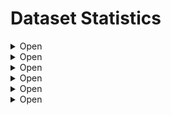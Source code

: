 # Dataset Statistics



<details>
<summary>Open</summary>
<table border="1">
<h2>Datasets:</h2>
<tr>
<td valign="top" colspan="3">
<h3>Total:</h3>
</td>
<tr>
<td valign="top">

|         |      datasets |       records |
| ------- | ------------- | ------------- |
| free    |           999 | 1,628,135,845 |
| paid    |         1,637 | 2,037,456,669 |
| unknown |            17 |       948,370 |

</td>
<td valign="top">

```mermaid
pie
title Datasets
  "free": 37.65548435733132
  "paid": 61.70373162457595
  "unknown": 0.6407840180927252
```
</td>
<td valign="top">

```mermaid
pie
title Records
  "free": 44.40522815673041
  "paid": 55.568906319605624
  "unknown": 0.02586552366396578
```
</td>
</tr>
</table>
</details>



<details>
<summary>Open</summary>
<table border="1">
<h2>Datasets By Region:</h2>
<tr>
<td valign="top" colspan="3">
<h2>Total</h2>
</td>
</tr>
<tr>
<td valign="top">

| title         |      datasets |       records |
| ------------- | ------------- | ------------- |
| Americas      |         1,042 | 1,643,914,473 |
| Asia          |             4 |     6,235,968 |
| Australasia   |           337 |    83,649,595 |
| Europe        |            48 |   115,165,976 |
| Great Britain |           984 | 1,649,254,268 |
| Ireland       |           237 |   168,318,802 |
| None          |             1 |         1,802 |

</td>
<td valign="top">

```mermaid
pie
title Datasets
  "americas": 39.27629099133057
  "asia": 0.15077271013946475
  "australasia": 12.702600829249905
  "europe": 1.8092725216735772
  "great britain": 37.09008669430833
  "ireland": 8.933283075763288
  "none": 0.03769317753486619
```
</td>
<td valign="top">

```mermaid
pie
title Records
  "americas": 44.83556913748572
  "asia": 0.1700776889523428
  "australasia": 2.281430853942716
  "europe": 3.1409980044831816
  "great britain": 44.981204906155355
  "ireland": 4.590670261840179
  "none": 0.00004914714050683418
```
</td>
</tr>
<tr>
<td valign="top" colspan="3">
<h3>Americas:</h3>
</td>
</tr>
<tr>
<td valign="top">

|         |      datasets |       records |
| ------- | ------------- | ------------- |
| free    |           458 |   820,160,980 |
| paid    |           568 |   822,818,041 |
| unknown |            16 |       935,452 |

</td>
<td valign="top">

```mermaid
pie
title Datasets
  "free": 43.953934740882914
  "paid": 54.510556621881
  "unknown": 1.5355086372360844
```
</td>
<td valign="top">

```mermaid
pie
title Records
  "free": 49.89073297124016
  "paid": 50.05236309516937
  "unknown": 0.05690393359046727
```
</td>
</tr>
<tr>
<td valign="top" colspan="3">
<h3>Asia:</h3>
</td>
</tr>
<tr>
<td valign="top">

|         |      datasets |       records |
| ------- | ------------- | ------------- |
| free    |             4 |     6,235,968 |
| paid    |             0 |             0 |
| unknown |             0 |             0 |

</td>
<td valign="top">

```mermaid
pie
title Datasets
  "free": 100
  "paid": 0
  "unknown": 0
```
</td>
<td valign="top">

```mermaid
pie
title Records
  "free": 100
  "paid": 0
  "unknown": 0
```
</td>
</tr>
<tr>
<td valign="top" colspan="3">
<h3>Australasia:</h3>
</td>
</tr>
<tr>
<td valign="top">

|         |      datasets |       records |
| ------- | ------------- | ------------- |
| free    |            56 |    17,304,163 |
| paid    |           281 |    66,345,432 |
| unknown |             0 |             0 |

</td>
<td valign="top">

```mermaid
pie
title Datasets
  "free": 16.61721068249258
  "paid": 83.38278931750742
  "unknown": 0
```
</td>
<td valign="top">

```mermaid
pie
title Records
  "free": 20.68648748389039
  "paid": 79.31351251610961
  "unknown": 0
```
</td>
</tr>
<tr>
<td valign="top" colspan="3">
<h3>Europe:</h3>
</td>
</tr>
<tr>
<td valign="top">

|         |      datasets |       records |
| ------- | ------------- | ------------- |
| free    |            34 |   108,021,434 |
| paid    |            14 |     7,144,542 |
| unknown |             0 |             0 |

</td>
<td valign="top">

```mermaid
pie
title Datasets
  "free": 70.83333333333334
  "paid": 29.166666666666668
  "unknown": 0
```
</td>
<td valign="top">

```mermaid
pie
title Records
  "free": 93.79630838191308
  "paid": 6.203691618086926
  "unknown": 0
```
</td>
</tr>
<tr>
<td valign="top" colspan="3">
<h3>Great Britain:</h3>
</td>
</tr>
<tr>
<td valign="top">

|         |      datasets |       records |
| ------- | ------------- | ------------- |
| free    |           377 |   571,090,082 |
| paid    |           606 | 1,078,151,268 |
| unknown |             1 |        12,918 |

</td>
<td valign="top">

```mermaid
pie
title Datasets
  "free": 38.3130081300813
  "paid": 61.58536585365854
  "unknown": 0.10162601626016261
```
</td>
<td valign="top">

```mermaid
pie
title Records
  "free": 34.627170175072116
  "paid": 65.37204656183432
  "unknown": 0.0007832630935474407
```
</td>
</tr>
<tr>
<td valign="top" colspan="3">
<h3>Ireland:</h3>
</td>
</tr>
<tr>
<td valign="top">

|         |      datasets |       records |
| ------- | ------------- | ------------- |
| free    |            70 |   105,323,218 |
| paid    |           167 |    62,995,584 |
| unknown |             0 |             0 |

</td>
<td valign="top">

```mermaid
pie
title Datasets
  "free": 29.535864978902953
  "paid": 70.46413502109705
  "unknown": 0
```
</td>
<td valign="top">

```mermaid
pie
title Records
  "free": 62.57364997167696
  "paid": 37.42635002832304
  "unknown": 0
```
</td>
</tr>
<tr>
<td valign="top" colspan="3">
<h3>None:</h3>
</td>
</tr>
<tr>
<td valign="top">

|         |      datasets |       records |
| ------- | ------------- | ------------- |
| free    |             0 |             0 |
| paid    |             1 |         1,802 |
| unknown |             0 |             0 |

</td>
<td valign="top">

```mermaid
pie
title Datasets
  "free": 0
  "paid": 100
  "unknown": 0
```
</td>
<td valign="top">

```mermaid
pie
title Records
  "free": 0
  "paid": 100
  "unknown": 0
```
</td>
</tr>
</table>
</details>



<details>
<summary>Open</summary>
<table border="1">
<h2>Datasets By Parent Category:</h2>
<tr>
<td valign="top" colspan="3">
<h2>Total</h2>
</td>
</tr>
<tr>
<td valign="top">

| title                                    |      datasets |       records |
| ---------------------------------------- | ------------- | ------------- |
| Armed Forces & Conflict                  |           354 |   116,956,446 |
| Census, Land & Surveys                   |           260 | 1,440,926,235 |
| Churches & Religion                      |            30 |     3,901,200 |
| Education & Work                         |           152 |    28,044,720 |
| Institutions & Organisations             |           182 |    70,579,417 |
| Life Events (bmds)                       |           998 | 1,556,921,957 |
| Newspapers, Directories & Social History |           581 |   181,541,661 |
| Travel & Migration                       |            96 |   267,669,248 |

</td>
<td valign="top">

```mermaid
pie
title Datasets
  "armed forces & conflict": 13.343384847342632
  "census, land & surveys": 9.80022615906521
  "churches & religion": 1.1307953260459858
  "education & work": 5.729362985299661
  "institutions & organisations": 6.860158311345646
  "life events (bmds)": 37.617791179796455
  "newspapers, directories & social history": 21.899736147757256
  "travel & migration": 3.6185450433471544
```
</td>
<td valign="top">

```mermaid
pie
title Records
  "armed forces & conflict": 3.1898306796570277
  "census, land & surveys": 39.299336365998094
  "churches & religion": 0.10640001362112181
  "education & work": 0.7648822387984587
  "institutions & organisations": 1.9249592254103447
  "life events (bmds)": 42.46296458315996
  "newspapers, directories & social history": 4.951306060494484
  "travel & migration": 7.300320832860513
```
</td>
</tr>
<tr>
<td valign="top" colspan="3">
<h3>Armed Forces & Conflict:</h3>
</td>
</tr>
<tr>
<td valign="top">

|         |      datasets |       records |
| ------- | ------------- | ------------- |
| free    |            92 |    18,975,797 |
| paid    |           261 |    97,926,080 |
| unknown |             1 |        54,569 |

</td>
<td valign="top">

```mermaid
pie
title Datasets
  "free": 25.98870056497175
  "paid": 73.72881355932203
  "unknown": 0.2824858757062147
```
</td>
<td valign="top">

```mermaid
pie
title Records
  "free": 16.224669651812093
  "paid": 83.72867280867956
  "unknown": 0.04665753950833971
```
</td>
</tr>
<tr>
<td valign="top" colspan="3">
<h3>Census, Land & Surveys:</h3>
</td>
</tr>
<tr>
<td valign="top">

|         |      datasets |       records |
| ------- | ------------- | ------------- |
| free    |            91 |   244,260,599 |
| paid    |           166 | 1,196,617,409 |
| unknown |             3 |        48,227 |

</td>
<td valign="top">

```mermaid
pie
title Datasets
  "free": 35
  "paid": 63.84615384615384
  "unknown": 1.153846153846154
```
</td>
<td valign="top">

```mermaid
pie
title Records
  "free": 16.951637985826526
  "paid": 83.04501506976865
  "unknown": 0.003346944404825831
```
</td>
</tr>
<tr>
<td valign="top" colspan="3">
<h3>Churches & Religion:</h3>
</td>
</tr>
<tr>
<td valign="top">

|         |      datasets |       records |
| ------- | ------------- | ------------- |
| free    |             5 |       772,740 |
| paid    |            25 |     3,128,460 |
| unknown |             0 |             0 |

</td>
<td valign="top">

```mermaid
pie
title Datasets
  "free": 16.666666666666664
  "paid": 83.33333333333334
  "unknown": 0
```
</td>
<td valign="top">

```mermaid
pie
title Records
  "free": 19.807751461088895
  "paid": 80.1922485389111
  "unknown": 0
```
</td>
</tr>
<tr>
<td valign="top" colspan="3">
<h3>Education & Work:</h3>
</td>
</tr>
<tr>
<td valign="top">

|         |      datasets |       records |
| ------- | ------------- | ------------- |
| free    |            27 |     3,777,244 |
| paid    |           125 |    24,267,476 |
| unknown |             0 |             0 |

</td>
<td valign="top">

```mermaid
pie
title Datasets
  "free": 17.763157894736842
  "paid": 82.23684210526315
  "unknown": 0
```
</td>
<td valign="top">

```mermaid
pie
title Records
  "free": 13.468645791435963
  "paid": 86.53135420856404
  "unknown": 0
```
</td>
</tr>
<tr>
<td valign="top" colspan="3">
<h3>Institutions & Organisations:</h3>
</td>
</tr>
<tr>
<td valign="top">

|         |      datasets |       records |
| ------- | ------------- | ------------- |
| free    |            49 |     8,132,750 |
| paid    |           131 |    62,421,906 |
| unknown |             2 |        24,761 |

</td>
<td valign="top">

```mermaid
pie
title Datasets
  "free": 26.923076923076923
  "paid": 71.97802197802197
  "unknown": 1.098901098901099
```
</td>
<td valign="top">

```mermaid
pie
title Records
  "free": 11.522835333139689
  "paid": 88.44208220082066
  "unknown": 0.03508246603963872
```
</td>
</tr>
<tr>
<td valign="top" colspan="3">
<h3>Life Events (bmds):</h3>
</td>
</tr>
<tr>
<td valign="top">

|         |      datasets |       records |
| ------- | ------------- | ------------- |
| free    |           630 | 1,266,473,052 |
| paid    |           359 |   289,715,528 |
| unknown |             9 |       733,377 |

</td>
<td valign="top">

```mermaid
pie
title Datasets
  "free": 63.126252505010015
  "paid": 35.97194388777555
  "unknown": 0.9018036072144289
```
</td>
<td valign="top">

```mermaid
pie
title Records
  "free": 81.34467153641664
  "paid": 18.608224175747814
  "unknown": 0.047104287835539854
```
</td>
</tr>
<tr>
<td valign="top" colspan="3">
<h3>Newspapers, Directories & Social History:</h3>
</td>
</tr>
<tr>
<td valign="top">

|         |      datasets |       records |
| ------- | ------------- | ------------- |
| free    |            76 |    16,143,684 |
| paid    |           504 |   165,350,290 |
| unknown |             1 |        47,687 |

</td>
<td valign="top">

```mermaid
pie
title Datasets
  "free": 13.080895008605854
  "paid": 86.74698795180723
  "unknown": 0.17211703958691912
```
</td>
<td valign="top">

```mermaid
pie
title Records
  "free": 8.892550564467955
  "paid": 91.08118163576789
  "unknown": 0.026267799764154408
```
</td>
</tr>
<tr>
<td valign="top" colspan="3">
<h3>Travel & Migration:</h3>
</td>
</tr>
<tr>
<td valign="top">

|         |      datasets |       records |
| ------- | ------------- | ------------- |
| free    |            29 |    69,599,979 |
| paid    |            66 |   198,029,520 |
| unknown |             1 |        39,749 |

</td>
<td valign="top">

```mermaid
pie
title Datasets
  "free": 30.208333333333332
  "paid": 68.75
  "unknown": 1.0416666666666665
```
</td>
<td valign="top">

```mermaid
pie
title Records
  "free": 26.002232053194245
  "paid": 73.98291790321763
  "unknown": 0.014850043588122608
```
</td>
</tr>
</table>
</details>



<details>
<summary>Open</summary>
<table border="1">
<h2>Datasets By Region And Parent Category:</h2>
<tr>
<td valign="top" colspan="3">
<h2>Total</h2>
</td>
</tr>
<tr>
<td valign="top">

| title                                                   |      datasets |       records |
| ------------------------------------------------------- | ------------- | ------------- |
| Americas: Armed Forces & Conflict                       |           108 |    70,170,528 |
| Americas: Census, Land & Surveys                        |           111 |   743,971,935 |
| Americas: Churches & Religion                           |             9 |     1,146,392 |
| Americas: Education & Work                              |            23 |     1,203,542 |
| Americas: Institutions & Organisations                  |            42 |     5,217,702 |
| Americas: Life Events (bmds)                            |           339 |   654,407,651 |
| Americas: Newspapers, Directories & Social History      |           360 |    15,563,051 |
| Americas: Travel & Migration                            |            50 |   152,233,672 |
| Asia: Life Events (bmds)                                |             3 |     6,164,469 |
| Asia: Newspapers, Directories & Social History          |             1 |        71,499 |
| Australasia: Armed Forces & Conflict                    |            31 |     1,152,894 |
| Australasia: Census, Land & Surveys                     |            27 |    16,170,618 |
| Australasia: Churches & Religion                        |             7 |        20,929 |
| Australasia: Education & Work                           |            38 |     2,599,122 |
| Australasia: Institutions & Organisations               |            39 |     4,349,189 |
| Australasia: Life Events (bmds)                         |            97 |    29,551,534 |
| Australasia: Newspapers, Directories & Social History   |            69 |     2,135,395 |
| Australasia: Travel & Migration                         |            29 |    27,669,914 |
| Europe: Life Events (bmds)                              |            48 |   115,165,976 |
| Great Britain: Armed Forces & Conflict                  |           200 |    44,896,154 |
| Great Britain: Census, Land & Surveys                   |            95 |   664,676,099 |
| Great Britain: Churches & Religion                      |            10 |     1,196,982 |
| Great Britain: Education & Work                         |            76 |    22,392,838 |
| Great Britain: Institutions & Organisations             |            77 |    19,760,275 |
| Great Britain: Life Events (bmds)                       |           437 |   713,179,489 |
| Great Britain: Newspapers, Directories & Social History |            76 |   158,471,686 |
| Great Britain: Travel & Migration                       |            13 |    24,680,745 |
| Ireland: Armed Forces & Conflict                        |            14 |       735,068 |
| Ireland: Census, Land & Surveys                         |            27 |    16,107,583 |
| Ireland: Churches & Religion                            |             4 |     1,536,897 |
| Ireland: Education & Work                               |            15 |     1,849,218 |
| Ireland: Institutions & Organisations                   |            24 |    41,252,251 |
| Ireland: Life Events (bmds)                             |            74 |    38,452,838 |
| Ireland: Newspapers, Directories & Social History       |            75 |     5,300,030 |
| Ireland: Travel & Migration                             |             4 |    63,084,917 |
| None: Armed Forces & Conflict                           |             1 |         1,802 |

</td>
<td valign="top">

```mermaid
pie
title Datasets
  "americas: armed forces & conflict": 10.325047801147228
  "americas: census, land & surveys": 10.611854684512428
  "americas: churches & religion": 0.8604206500956023
  "americas: education & work": 2.198852772466539
  "americas: institutions & organisations": 4.015296367112811
  "americas: life events (bmds)": 32.409177820267686
  "americas: newspapers, directories & social history": 34.41682600382409
  "americas: travel & migration": 4.780114722753346
  "asia: life events (bmds)": 0.28680688336520077
  "asia: newspapers, directories & social history": 0.09560229445506692
```
</td>
<td valign="top">

```mermaid
pie
title Records
  "americas: armed forces & conflict": 4.252371556951879
  "americas: census, land & surveys": 45.085097486575165
  "americas: churches & religion": 0.06947196882881057
  "americas: education & work": 0.07293528941946936
  "americas: institutions & organisations": 0.3161955340773684
  "americas: life events (bmds)": 39.657453935134875
  "americas: newspapers, directories & social history": 0.9431292210283996
  "americas: travel & migration": 9.225442009259808
  "asia: life events (bmds)": 0.37357012105298104
  "asia: newspapers, directories & social history": 0.004332877671242582
```
</td>
</tr>
<tr>
<td valign="top" colspan="3">
<h3>Americas: Armed Forces & Conflict:</h3>
</td>
</tr>
<tr>
<td valign="top">

|         |      datasets |       records |
| ------- | ------------- | ------------- |
| free    |            42 |     4,532,416 |
| paid    |            65 |    65,583,543 |
| unknown |             1 |        54,569 |

</td>
<td valign="top">

```mermaid
pie
title Datasets
  "free": 38.88888888888889
  "paid": 60.18518518518518
  "unknown": 0.9259259259259258
```
</td>
<td valign="top">

```mermaid
pie
title Records
  "free": 6.459144785115484
  "paid": 93.46308894811224
  "unknown": 0.07776626677228365
```
</td>
</tr>
<tr>
<td valign="top" colspan="3">
<h3>Americas: Census, Land & Surveys:</h3>
</td>
</tr>
<tr>
<td valign="top">

|         |      datasets |       records |
| ------- | ------------- | ------------- |
| free    |            54 |   175,825,797 |
| paid    |            55 |   568,110,829 |
| unknown |             2 |        35,309 |

</td>
<td valign="top">

```mermaid
pie
title Datasets
  "free": 48.64864864864865
  "paid": 49.549549549549546
  "unknown": 1.8018018018018018
```
</td>
<td valign="top">

```mermaid
pie
title Records
  "free": 23.633391090216328
  "paid": 76.36186289742234
  "unknown": 0.0047460123613399475
```
</td>
</tr>
<tr>
<td valign="top" colspan="3">
<h3>Americas: Churches & Religion:</h3>
</td>
</tr>
<tr>
<td valign="top">

|         |      datasets |       records |
| ------- | ------------- | ------------- |
| free    |             3 |       714,205 |
| paid    |             6 |       432,187 |
| unknown |             0 |             0 |

</td>
<td valign="top">

```mermaid
pie
title Datasets
  "free": 33.33333333333333
  "paid": 66.66666666666666
  "unknown": 0
```
</td>
<td valign="top">

```mermaid
pie
title Records
  "free": 62.30024284886845
  "paid": 37.69975715113155
  "unknown": 0
```
</td>
</tr>
<tr>
<td valign="top" colspan="3">
<h3>Americas: Education & Work:</h3>
</td>
</tr>
<tr>
<td valign="top">

|         |      datasets |       records |
| ------- | ------------- | ------------- |
| free    |             8 |     1,202,296 |
| paid    |            15 |         1,246 |
| unknown |             0 |             0 |

</td>
<td valign="top">

```mermaid
pie
title Datasets
  "free": 34.78260869565217
  "paid": 65.21739130434783
  "unknown": 0
```
</td>
<td valign="top">

```mermaid
pie
title Records
  "free": 99.89647224608696
  "paid": 0.10352775391303337
  "unknown": 0
```
</td>
</tr>
<tr>
<td valign="top" colspan="3">
<h3>Americas: Institutions & Organisations:</h3>
</td>
</tr>
<tr>
<td valign="top">

|         |      datasets |       records |
| ------- | ------------- | ------------- |
| free    |            29 |     5,156,287 |
| paid    |            11 |        36,654 |
| unknown |             2 |        24,761 |

</td>
<td valign="top">

```mermaid
pie
title Datasets
  "free": 69.04761904761905
  "paid": 26.190476190476193
  "unknown": 4.761904761904762
```
</td>
<td valign="top">

```mermaid
pie
title Records
  "free": 98.82294926003823
  "paid": 0.7024931665319329
  "unknown": 0.47455757342983557
```
</td>
</tr>
<tr>
<td valign="top" colspan="3">
<h3>Americas: Life Events (bmds):</h3>
</td>
</tr>
<tr>
<td valign="top">

|         |      datasets |       records |
| ------- | ------------- | ------------- |
| free    |           256 |   612,563,372 |
| paid    |            74 |    41,110,902 |
| unknown |             9 |       733,377 |

</td>
<td valign="top">

```mermaid
pie
title Datasets
  "free": 75.51622418879056
  "paid": 21.828908554572273
  "unknown": 2.6548672566371683
```
</td>
<td valign="top">

```mermaid
pie
title Records
  "free": 93.60577784565052
  "paid": 6.282154852129013
  "unknown": 0.11206730222046257
```
</td>
</tr>
<tr>
<td valign="top" colspan="3">
<h3>Americas: Newspapers, Directories & Social History:</h3>
</td>
</tr>
<tr>
<td valign="top">

|         |      datasets |       records |
| ------- | ------------- | ------------- |
| free    |            49 |    13,731,838 |
| paid    |           310 |     1,783,526 |
| unknown |             1 |        47,687 |

</td>
<td valign="top">

```mermaid
pie
title Datasets
  "free": 13.61111111111111
  "paid": 86.11111111111111
  "unknown": 0.2777777777777778
```
</td>
<td valign="top">

```mermaid
pie
title Records
  "free": 88.23358607512112
  "paid": 11.460002283613926
  "unknown": 0.3064116412649422
```
</td>
</tr>
<tr>
<td valign="top" colspan="3">
<h3>Americas: Travel & Migration:</h3>
</td>
</tr>
<tr>
<td valign="top">

|         |      datasets |       records |
| ------- | ------------- | ------------- |
| free    |            17 |     6,434,769 |
| paid    |            32 |   145,759,154 |
| unknown |             1 |        39,749 |

</td>
<td valign="top">

```mermaid
pie
title Datasets
  "free": 34
  "paid": 64
  "unknown": 2
```
</td>
<td valign="top">

```mermaid
pie
title Records
  "free": 4.226902573827425
  "paid": 95.7469869083891
  "unknown": 0.026110517783476967
```
</td>
</tr>
<tr>
<td valign="top" colspan="3">
<h3>Asia: Life Events (bmds):</h3>
</td>
</tr>
<tr>
<td valign="top">

|         |      datasets |       records |
| ------- | ------------- | ------------- |
| free    |             3 |     6,164,469 |
| paid    |             0 |             0 |
| unknown |             0 |             0 |

</td>
<td valign="top">

```mermaid
pie
title Datasets
  "free": 100
  "paid": 0
  "unknown": 0
```
</td>
<td valign="top">

```mermaid
pie
title Records
  "free": 100
  "paid": 0
  "unknown": 0
```
</td>
</tr>
<tr>
<td valign="top" colspan="3">
<h3>Asia: Newspapers, Directories & Social History:</h3>
</td>
</tr>
<tr>
<td valign="top">

|         |      datasets |       records |
| ------- | ------------- | ------------- |
| free    |             1 |        71,499 |
| paid    |             0 |             0 |
| unknown |             0 |             0 |

</td>
<td valign="top">

```mermaid
pie
title Datasets
  "free": 100
  "paid": 0
  "unknown": 0
```
</td>
<td valign="top">

```mermaid
pie
title Records
  "free": 100
  "paid": 0
  "unknown": 0
```
</td>
</tr>
<tr>
<td valign="top" colspan="3">
<h3>Australasia: Armed Forces & Conflict:</h3>
</td>
</tr>
<tr>
<td valign="top">

|         |      datasets |       records |
| ------- | ------------- | ------------- |
| free    |             4 |       165,084 |
| paid    |            27 |       987,810 |
| unknown |             0 |             0 |

</td>
<td valign="top">

```mermaid
pie
title Datasets
  "free": 12.903225806451612
  "paid": 87.09677419354838
  "unknown": 0
```
</td>
<td valign="top">

```mermaid
pie
title Records
  "free": 14.31909611811667
  "paid": 85.68090388188332
  "unknown": 0
```
</td>
</tr>
<tr>
<td valign="top" colspan="3">
<h3>Australasia: Census, Land & Surveys:</h3>
</td>
</tr>
<tr>
<td valign="top">

|         |      datasets |       records |
| ------- | ------------- | ------------- |
| free    |             4 |        62,108 |
| paid    |            23 |    16,108,510 |
| unknown |             0 |             0 |

</td>
<td valign="top">

```mermaid
pie
title Datasets
  "free": 14.814814814814813
  "paid": 85.18518518518519
  "unknown": 0
```
</td>
<td valign="top">

```mermaid
pie
title Records
  "free": 0.38407932213846124
  "paid": 99.61592067786154
  "unknown": 0
```
</td>
</tr>
<tr>
<td valign="top" colspan="3">
<h3>Australasia: Churches & Religion:</h3>
</td>
</tr>
<tr>
<td valign="top">

|         |      datasets |       records |
| ------- | ------------- | ------------- |
| free    |             0 |             0 |
| paid    |             7 |        20,929 |
| unknown |             0 |             0 |

</td>
<td valign="top">

```mermaid
pie
title Datasets
  "free": 0
  "paid": 100
  "unknown": 0
```
</td>
<td valign="top">

```mermaid
pie
title Records
  "free": 0
  "paid": 100
  "unknown": 0
```
</td>
</tr>
<tr>
<td valign="top" colspan="3">
<h3>Australasia: Education & Work:</h3>
</td>
</tr>
<tr>
<td valign="top">

|         |      datasets |       records |
| ------- | ------------- | ------------- |
| free    |             3 |        45,922 |
| paid    |            35 |     2,553,200 |
| unknown |             0 |             0 |

</td>
<td valign="top">

```mermaid
pie
title Datasets
  "free": 7.894736842105263
  "paid": 92.10526315789474
  "unknown": 0
```
</td>
<td valign="top">

```mermaid
pie
title Records
  "free": 1.7668274132572461
  "paid": 98.23317258674275
  "unknown": 0
```
</td>
</tr>
<tr>
<td valign="top" colspan="3">
<h3>Australasia: Institutions & Organisations:</h3>
</td>
</tr>
<tr>
<td valign="top">

|         |      datasets |       records |
| ------- | ------------- | ------------- |
| free    |             4 |        60,997 |
| paid    |            35 |     4,288,192 |
| unknown |             0 |             0 |

</td>
<td valign="top">

```mermaid
pie
title Datasets
  "free": 10.256410256410255
  "paid": 89.74358974358975
  "unknown": 0
```
</td>
<td valign="top">

```mermaid
pie
title Records
  "free": 1.402491361033057
  "paid": 98.59750863896694
  "unknown": 0
```
</td>
</tr>
<tr>
<td valign="top" colspan="3">
<h3>Australasia: Life Events (bmds):</h3>
</td>
</tr>
<tr>
<td valign="top">

|         |      datasets |       records |
| ------- | ------------- | ------------- |
| free    |            31 |    16,885,647 |
| paid    |            66 |    12,665,887 |
| unknown |             0 |             0 |

</td>
<td valign="top">

```mermaid
pie
title Datasets
  "free": 31.958762886597935
  "paid": 68.04123711340206
  "unknown": 0
```
</td>
<td valign="top">

```mermaid
pie
title Records
  "free": 57.139663206654525
  "paid": 42.86033679334548
  "unknown": 0
```
</td>
</tr>
<tr>
<td valign="top" colspan="3">
<h3>Australasia: Newspapers, Directories & Social History:</h3>
</td>
</tr>
<tr>
<td valign="top">

|         |      datasets |       records |
| ------- | ------------- | ------------- |
| free    |             6 |        15,560 |
| paid    |            63 |     2,119,835 |
| unknown |             0 |             0 |

</td>
<td valign="top">

```mermaid
pie
title Datasets
  "free": 8.695652173913043
  "paid": 91.30434782608695
  "unknown": 0
```
</td>
<td valign="top">

```mermaid
pie
title Records
  "free": 0.7286708079769785
  "paid": 99.27132919202302
  "unknown": 0
```
</td>
</tr>
<tr>
<td valign="top" colspan="3">
<h3>Australasia: Travel & Migration:</h3>
</td>
</tr>
<tr>
<td valign="top">

|         |      datasets |       records |
| ------- | ------------- | ------------- |
| free    |             4 |        68,845 |
| paid    |            25 |    27,601,069 |
| unknown |             0 |             0 |

</td>
<td valign="top">

```mermaid
pie
title Datasets
  "free": 13.793103448275861
  "paid": 86.20689655172413
  "unknown": 0
```
</td>
<td valign="top">

```mermaid
pie
title Records
  "free": 0.2488081459161745
  "paid": 99.75119185408381
  "unknown": 0
```
</td>
</tr>
<tr>
<td valign="top" colspan="3">
<h3>Europe: Life Events (bmds):</h3>
</td>
</tr>
<tr>
<td valign="top">

|         |      datasets |       records |
| ------- | ------------- | ------------- |
| free    |            34 |   108,021,434 |
| paid    |            14 |     7,144,542 |
| unknown |             0 |             0 |

</td>
<td valign="top">

```mermaid
pie
title Datasets
  "free": 70.83333333333334
  "paid": 29.166666666666668
  "unknown": 0
```
</td>
<td valign="top">

```mermaid
pie
title Records
  "free": 93.79630838191308
  "paid": 6.203691618086926
  "unknown": 0
```
</td>
</tr>
<tr>
<td valign="top" colspan="3">
<h3>Great Britain: Armed Forces & Conflict:</h3>
</td>
</tr>
<tr>
<td valign="top">

|         |      datasets |       records |
| ------- | ------------- | ------------- |
| free    |            41 |    14,046,825 |
| paid    |           159 |    30,849,329 |
| unknown |             0 |             0 |

</td>
<td valign="top">

```mermaid
pie
title Datasets
  "free": 20.5
  "paid": 79.5
  "unknown": 0
```
</td>
<td valign="top">

```mermaid
pie
title Records
  "free": 31.287368178574944
  "paid": 68.71263182142506
  "unknown": 0
```
</td>
</tr>
<tr>
<td valign="top" colspan="3">
<h3>Great Britain: Census, Land & Surveys:</h3>
</td>
</tr>
<tr>
<td valign="top">

|         |      datasets |       records |
| ------- | ------------- | ------------- |
| free    |            24 |    56,517,433 |
| paid    |            70 |   608,145,748 |
| unknown |             1 |        12,918 |

</td>
<td valign="top">

```mermaid
pie
title Datasets
  "free": 25.263157894736842
  "paid": 73.68421052631578
  "unknown": 1.0526315789473684
```
</td>
<td valign="top">

```mermaid
pie
title Records
  "free": 8.503003656221434
  "paid": 91.49505284076719
  "unknown": 0.0019435030113817888
```
</td>
</tr>
<tr>
<td valign="top" colspan="3">
<h3>Great Britain: Churches & Religion:</h3>
</td>
</tr>
<tr>
<td valign="top">

|         |      datasets |       records |
| ------- | ------------- | ------------- |
| free    |             1 |         6,474 |
| paid    |             9 |     1,190,508 |
| unknown |             0 |             0 |

</td>
<td valign="top">

```mermaid
pie
title Datasets
  "free": 10
  "paid": 90
  "unknown": 0
```
</td>
<td valign="top">

```mermaid
pie
title Records
  "free": 0.5408602635628607
  "paid": 99.45913973643714
  "unknown": 0
```
</td>
</tr>
<tr>
<td valign="top" colspan="3">
<h3>Great Britain: Education & Work:</h3>
</td>
</tr>
<tr>
<td valign="top">

|         |      datasets |       records |
| ------- | ------------- | ------------- |
| free    |            14 |     1,696,148 |
| paid    |            62 |    20,696,690 |
| unknown |             0 |             0 |

</td>
<td valign="top">

```mermaid
pie
title Datasets
  "free": 18.421052631578945
  "paid": 81.57894736842105
  "unknown": 0
```
</td>
<td valign="top">

```mermaid
pie
title Records
  "free": 7.574511100379505
  "paid": 92.42548889962049
  "unknown": 0
```
</td>
</tr>
<tr>
<td valign="top" colspan="3">
<h3>Great Britain: Institutions & Organisations:</h3>
</td>
</tr>
<tr>
<td valign="top">

|         |      datasets |       records |
| ------- | ------------- | ------------- |
| free    |            12 |     2,547,088 |
| paid    |            65 |    17,213,187 |
| unknown |             0 |             0 |

</td>
<td valign="top">

```mermaid
pie
title Datasets
  "free": 15.584415584415584
  "paid": 84.4155844155844
  "unknown": 0
```
</td>
<td valign="top">

```mermaid
pie
title Records
  "free": 12.88994206811393
  "paid": 87.11005793188606
  "unknown": 0
```
</td>
</tr>
<tr>
<td valign="top" colspan="3">
<h3>Great Britain: Life Events (bmds):</h3>
</td>
</tr>
<tr>
<td valign="top">

|         |      datasets |       records |
| ------- | ------------- | ------------- |
| free    |           266 |   493,925,523 |
| paid    |           171 |   219,253,966 |
| unknown |             0 |             0 |

</td>
<td valign="top">

```mermaid
pie
title Datasets
  "free": 60.86956521739131
  "paid": 39.130434782608695
  "unknown": 0
```
</td>
<td valign="top">

```mermaid
pie
title Records
  "free": 69.25683234280451
  "paid": 30.74316765719548
  "unknown": 0
```
</td>
</tr>
<tr>
<td valign="top" colspan="3">
<h3>Great Britain: Newspapers, Directories & Social History:</h3>
</td>
</tr>
<tr>
<td valign="top">

|         |      datasets |       records |
| ------- | ------------- | ------------- |
| free    |            12 |     2,277,695 |
| paid    |            64 |   156,193,991 |
| unknown |             0 |             0 |

</td>
<td valign="top">

```mermaid
pie
title Datasets
  "free": 15.789473684210526
  "paid": 84.21052631578947
  "unknown": 0
```
</td>
<td valign="top">

```mermaid
pie
title Records
  "free": 1.4372882989330977
  "paid": 98.5627117010669
  "unknown": 0
```
</td>
</tr>
<tr>
<td valign="top" colspan="3">
<h3>Great Britain: Travel & Migration:</h3>
</td>
</tr>
<tr>
<td valign="top">

|         |      datasets |       records |
| ------- | ------------- | ------------- |
| free    |             7 |        72,896 |
| paid    |             6 |    24,607,849 |
| unknown |             0 |             0 |

</td>
<td valign="top">

```mermaid
pie
title Datasets
  "free": 53.84615384615385
  "paid": 46.15384615384615
  "unknown": 0
```
</td>
<td valign="top">

```mermaid
pie
title Records
  "free": 0.2953557520245033
  "paid": 99.7046442479755
  "unknown": 0
```
</td>
</tr>
<tr>
<td valign="top" colspan="3">
<h3>Ireland: Armed Forces & Conflict:</h3>
</td>
</tr>
<tr>
<td valign="top">

|         |      datasets |       records |
| ------- | ------------- | ------------- |
| free    |             5 |       231,472 |
| paid    |             9 |       503,596 |
| unknown |             0 |             0 |

</td>
<td valign="top">

```mermaid
pie
title Datasets
  "free": 35.714285714285715
  "paid": 64.28571428571429
  "unknown": 0
```
</td>
<td valign="top">

```mermaid
pie
title Records
  "free": 31.489875766595745
  "paid": 68.51012423340426
  "unknown": 0
```
</td>
</tr>
<tr>
<td valign="top" colspan="3">
<h3>Ireland: Census, Land & Surveys:</h3>
</td>
</tr>
<tr>
<td valign="top">

|         |      datasets |       records |
| ------- | ------------- | ------------- |
| free    |             9 |    11,855,261 |
| paid    |            18 |     4,252,322 |
| unknown |             0 |             0 |

</td>
<td valign="top">

```mermaid
pie
title Datasets
  "free": 33.33333333333333
  "paid": 66.66666666666666
  "unknown": 0
```
</td>
<td valign="top">

```mermaid
pie
title Records
  "free": 73.6004961141594
  "paid": 26.399503885840602
  "unknown": 0
```
</td>
</tr>
<tr>
<td valign="top" colspan="3">
<h3>Ireland: Churches & Religion:</h3>
</td>
</tr>
<tr>
<td valign="top">

|         |      datasets |       records |
| ------- | ------------- | ------------- |
| free    |             1 |        52,061 |
| paid    |             3 |     1,484,836 |
| unknown |             0 |             0 |

</td>
<td valign="top">

```mermaid
pie
title Datasets
  "free": 25
  "paid": 75
  "unknown": 0
```
</td>
<td valign="top">

```mermaid
pie
title Records
  "free": 3.387409826422981
  "paid": 96.61259017357702
  "unknown": 0
```
</td>
</tr>
<tr>
<td valign="top" colspan="3">
<h3>Ireland: Education & Work:</h3>
</td>
</tr>
<tr>
<td valign="top">

|         |      datasets |       records |
| ------- | ------------- | ------------- |
| free    |             2 |       832,878 |
| paid    |            13 |     1,016,340 |
| unknown |             0 |             0 |

</td>
<td valign="top">

```mermaid
pie
title Datasets
  "free": 13.333333333333334
  "paid": 86.66666666666667
  "unknown": 0
```
</td>
<td valign="top">

```mermaid
pie
title Records
  "free": 45.03947073844187
  "paid": 54.960529261558136
  "unknown": 0
```
</td>
</tr>
<tr>
<td valign="top" colspan="3">
<h3>Ireland: Institutions & Organisations:</h3>
</td>
</tr>
<tr>
<td valign="top">

|         |      datasets |       records |
| ------- | ------------- | ------------- |
| free    |             4 |       368,378 |
| paid    |            20 |    40,883,873 |
| unknown |             0 |             0 |

</td>
<td valign="top">

```mermaid
pie
title Datasets
  "free": 16.666666666666664
  "paid": 83.33333333333334
  "unknown": 0
```
</td>
<td valign="top">

```mermaid
pie
title Records
  "free": 0.8929888456268726
  "paid": 99.10701115437313
  "unknown": 0
```
</td>
</tr>
<tr>
<td valign="top" colspan="3">
<h3>Ireland: Life Events (bmds):</h3>
</td>
</tr>
<tr>
<td valign="top">

|         |      datasets |       records |
| ------- | ------------- | ------------- |
| free    |            40 |    28,912,607 |
| paid    |            34 |     9,540,231 |
| unknown |             0 |             0 |

</td>
<td valign="top">

```mermaid
pie
title Datasets
  "free": 54.054054054054056
  "paid": 45.94594594594595
  "unknown": 0
```
</td>
<td valign="top">

```mermaid
pie
title Records
  "free": 75.1897870321041
  "paid": 24.810212967895893
  "unknown": 0
```
</td>
</tr>
<tr>
<td valign="top" colspan="3">
<h3>Ireland: Newspapers, Directories & Social History:</h3>
</td>
</tr>
<tr>
<td valign="top">

|         |      datasets |       records |
| ------- | ------------- | ------------- |
| free    |             8 |        47,092 |
| paid    |            67 |     5,252,938 |
| unknown |             0 |             0 |

</td>
<td valign="top">

```mermaid
pie
title Datasets
  "free": 10.666666666666668
  "paid": 89.33333333333333
  "unknown": 0
```
</td>
<td valign="top">

```mermaid
pie
title Records
  "free": 0.8885232725097783
  "paid": 99.11147672749023
  "unknown": 0
```
</td>
</tr>
<tr>
<td valign="top" colspan="3">
<h3>Ireland: Travel & Migration:</h3>
</td>
</tr>
<tr>
<td valign="top">

|         |      datasets |       records |
| ------- | ------------- | ------------- |
| free    |             1 |    63,023,469 |
| paid    |             3 |        61,448 |
| unknown |             0 |             0 |

</td>
<td valign="top">

```mermaid
pie
title Datasets
  "free": 25
  "paid": 75
  "unknown": 0
```
</td>
<td valign="top">

```mermaid
pie
title Records
  "free": 99.90259478347257
  "paid": 0.0974052165274308
  "unknown": 0
```
</td>
</tr>
<tr>
<td valign="top" colspan="3">
<h3>None: Armed Forces & Conflict:</h3>
</td>
</tr>
<tr>
<td valign="top">

|         |      datasets |       records |
| ------- | ------------- | ------------- |
| free    |             0 |             0 |
| paid    |             1 |         1,802 |
| unknown |             0 |             0 |

</td>
<td valign="top">

```mermaid
pie
title Datasets
  "free": 0
  "paid": 100
  "unknown": 0
```
</td>
<td valign="top">

```mermaid
pie
title Records
  "free": 0
  "paid": 100
  "unknown": 0
```
</td>
</tr>
</table>
</details>



<details>
<summary>Open</summary>
<table border="1">
<h2>Biggest Free Datasets By Count:</h2>
<tr>
<td valign="top" colspan="3">
<tr>
<td valign="top" colspan="3">

| dataset                                         |         count |
| ----------------------------------------------- | ------------- |
| United States Marriages                         |   249,108,042 |
| England & Wales Births 1837-2006                |   133,086,909 |
| US Census 1940                                  |   132,843,607 |
| England & Wales Marriages 1837-2005             |    95,653,033 |
| Social Security Death Index                     |    86,128,596 |
| United States Obituary Notices                  |    79,079,230 |
| England Births & Baptisms 1538-1975             |    64,372,361 |
| British & Irish Roots Collection                |    63,023,469 |
| Mexico Baptism Index 1560-1950                  |    43,301,066 |
| Germany Birth And Baptism Index 1558-1898       |    37,607,429 |
| England Marriages 1538-1973                     |    31,631,839 |
| 1881 England, Wales & Scotland Census           |    29,840,169 |
| United States Billion Graves Index              |    21,782,954 |
| Germany Marriage Index 1558-1929                |    16,829,448 |
| California Births, 1970-1995                    |    13,425,340 |
| Mexico Marriage Index 1570-1950                 |    12,483,056 |
| Scotland, Parish Births & Baptisms 1564-1929    |    10,543,847 |
| Irish Births 1864-1958                          |     9,455,120 |
| Yorkshire Baptisms                              |     9,201,991 |
| Sweden Baptisms 1611-1920                       |     9,007,881 |
| California, Death Record Index, 1940-1997       |     8,361,920 |
| Spain Baptisms 1502-1940                        |     8,330,113 |
| Ireland Roman Catholic Parish Baptisms          |     7,396,885 |
| Norway Baptisms 1634-1927                       |     7,327,082 |
| Canada Census 1911                              |     7,157,334 |
| England, Boyd's Marriage Indexes, 1538-1850     |     7,113,964 |
| Texas Divorce Indexes                           |     7,004,626 |
| Scotland, Parish Marriages & Banns 1561-1893    |     5,875,752 |
| Canada Census 1901                              |     5,167,206 |
| Philippines Deaths & Burials 1726-1957          |     5,057,703 |
| Kentucky Birth Records                          |     5,043,126 |
| Finland Baptism Index 1657-1890                 |     4,758,185 |
| Irish Marriages 1845-1958                       |     4,567,394 |
| Canada Census 1891                              |     4,539,639 |
| Yorkshire Marriages                             |     4,470,512 |
| Ireland Census 1901                             |     4,398,289 |
| Ireland Census 1911                             |     4,390,240 |
| Spain Marriages 1565-1950                       |     4,275,076 |
| Canada Census 1881                              |     4,273,962 |
| Ohio Divorce Records, 1962-2011                 |     4,259,660 |
| Peru, Lima, Civil Registration Births 1874-1996 |     3,870,981 |
| Peru Baptisms 1556-1930                         |     3,699,733 |
| Norfolk Baptisms                                |     3,600,230 |
| Kent Baptisms                                   |     3,561,462 |
| Canada Census 1871                              |     3,292,788 |
| Denmark Marriages 1635-1916                     |     3,219,876 |
| Kent Marriages And Banns                        |     3,175,396 |
| United States, National Veterans Cemetery Index |     3,166,846 |
| Denmark Baptisms 1618-1923                      |     3,148,542 |
| Nicaragua Civil Registration 1809-2011          |     3,135,468 |

</td>
</tr>
</table>
</details>



<details>
<summary>Open</summary>
<table border="1">
<h2>Biggest Paid Datasets By Count:</h2>
<tr>
<td valign="top" colspan="3">
<tr>
<td valign="top" colspan="3">

| dataset                                                        |         count |
| -------------------------------------------------------------- | ------------- |
| England & Wales, Electoral Registers 1910-1932                 |   157,221,850 |
| Uk Electoral Registers & Companies House Directors             |   124,203,354 |
| US Census 1930                                                 |   123,501,733 |
| United States, Passenger And Crew Lists                        |   118,662,176 |
| People In The News                                             |   108,735,837 |
| US Census 1920                                                 |   107,126,219 |
| US Census 1910                                                 |    92,346,580 |
| England & Wales Deaths 1837-2007                               |    87,447,278 |
| US Census 1900                                                 |    76,220,436 |
| US Census 1880                                                 |    50,358,403 |
| 1939 Register                                                  |    42,068,042 |
| US Census 1870                                                 |    40,283,252 |
| 1921 Census Of England & Wales                                 |    38,446,328 |
| 1901 England, Wales & Scotland Census                          |    37,122,307 |
| London Gazette 1665-2018                                       |    36,367,371 |
| 1911 Census For England & Wales                                |    36,356,507 |
| 1891 England, Wales & Scotland Census                          |    33,072,423 |
| US Census 1860                                                 |    27,120,064 |
| 1871 England, Wales & Scotland Census                          |    26,158,765 |
| Australia, Inward, Outward & Coastal Passenger Lists 1826-1972 |    26,092,495 |
| World War I Draft Registration Cards                           |    25,053,463 |
| Passenger Lists Leaving Uk 1890-1960                           |    24,113,153 |
| England & Wales Government Probate Death Index 1858-2019       |    24,039,482 |
| Ireland, Petty Sessions Court Registers                        |    23,500,141 |
| 1861 England, Wales & Scotland Census                          |    22,611,963 |
| 1851 England, Wales & Scotland Census                          |    20,772,495 |
| US Census 1850                                                 |    20,459,086 |
| 1841 England, Wales & Scotland Census                          |    18,436,160 |
| National Burial Index For England & Wales                      |    17,117,324 |
| World War 2 Allies Collection                                  |    15,245,278 |
| England Deaths & Burials 1538-1991                             |    14,258,318 |
| Australia Electoral Rolls                                      |    12,638,655 |
| Westminster Rate Books 1634-1900                               |    10,026,831 |
| National School Admission Registers & Log-books 1870-1914      |     9,345,644 |
| Manchester Rate Books 1706-1900                                |     9,047,281 |
| World War Ii Army Enlistment Records                           |     8,952,155 |
| British Army Service Records                                   |     8,160,633 |
| United States Naturalization Petitions                         |     8,049,054 |
| U.s. Veteran's Gravesites                                      |     7,563,258 |
| Irish Deaths 1864 - 1958                                       |     7,461,718 |
| Ireland Dog Licence Registers                                  |     7,358,407 |
| England & Wales, Electoral Registers 1832-1932                 |     6,735,615 |
| Yorkshire Burials                                              |     6,674,955 |
| England & Wales, Crime, Prisons & Punishment, 1770-1935        |     6,636,593 |
| Civil War Soldiers, 1861-1865                                  |     6,270,047 |
| Britain, Campaign, Gallantry & Long Service Medals & Awards    |     6,257,697 |
| United States, Canadian Border Crossings                       |     6,150,580 |
| United States General Land Office Records 1796-2013            |     6,076,568 |
| Ohio Deaths, 1959-2012                                         |     5,479,865 |
| Kent Electoral Registers 1570-1907                             |     4,678,563 |

</td>
</tr>
</table>
</details>
